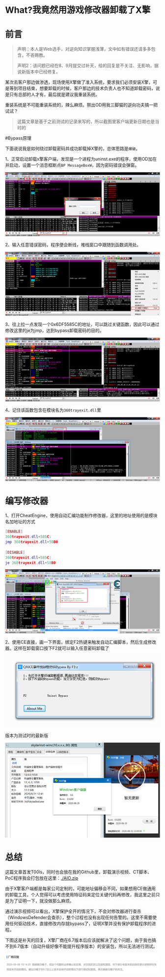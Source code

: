 # What?我竟然用游戏修改器卸载了X擎

# 前言

> 声明：本人是Web选手，对逆向知识掌握浅薄，文中如有错误还请多多包含，不吝赐教。
>
> 声明2：该问题已经在8、9月提交过补天，给的回复是不关注、无影响，据说新版本中已经修复。

某次去客户那边做渗透，现场使用X擎做了准入系统，要求我们必须安装X擎，可是等到项目结束，想要卸载的时候，客户那边的技术负责人也不知道卸载密码，说是只有总部的人才有，最后就是建议我重装系统。

重装系统是不可能重装系统的，辣么麻烦。祭出OD用我三脚猫的逆向功夫搞一把试试？

> 这篇文章是基于之前测试的记录来写的，所以截图里客户端更新日期也是当时的

#Bypass原理

下面说说我是如何绕过卸载密码并成功卸载掉X擎的，总体思路是`爆破`。

1、正常启动卸载x擎客户端，发现是一个进程为uninst.exe的程序，使用OD加在并启动，设置一个消息框断点`BP MessageBoxW`，因为密码错误会弹窗。

![](./img/1.png)

2、输入任意错误密码，程序便会断线，堆栈窗口中跟随到函数调用处。

![](./img/2.png)

3、往上拉一点发现一个0x6DF5585C的地址，可以跳过关键函数，因此可以通过修改这里的je为jmp，达到bypass卸载密码的目的。

![](./img/3.png)

4、记住该函数包含在模块名为`360trayexit.dll`里

![](./img/4.png)



# 编写修改器

1、打开CheatEngine，使用自动汇编功能制作修改器，这里的地址使用的是模块名加地址的方式

```lua
[ENABLE]
360trayexit.dll+585C:
jmp 360trayexit.dll+58B0

[DISABLE]
360trayexit.dll+585C:
je 360trayexit.dll+58B0
```

![](./img/5.png)

2、使用CE直接，画一下界面，绑定F2热键来触发自动汇编脚本，然后生成修改器。这样在卸载窗口按下F2就可以输入任意密码卸载了

![](./img/6.png)

版本为测试时的最新版

![](./img/version.png)

# 总结

这篇文章首发T00ls，同时也会放在我的Github里，卸载演示视频、CT脚本、PoC程序我会打包放在这里：[./AIO.zip](./AIO.zip)

由于X擎客户端都是每家公司定制的，可能地址偏移会不同，如果想用CE做通用的卸载工具，个人觉得可以考虑使用特征码来定位关键代码再修改，我这里之前只是为了证明一下，就没做那么麻烦。

通过演示视频可以看出，X擎保护全开的情况下，不会对修改器进行查杀（WindowsDefender会查杀），整个过程也没有出现任何告警的。这里不需要使用任何驱动技术，直接修改内存就bypass了，证明X擎并没有保护卸载程序的进程。

下图这是补天的回复，X擎厂商在6.7版本后应该就解决了这个问题，由于我也搞不到6.7版本（自动升级好像不能提升程序版本）的安装包，所以无法进行测试。

![](./img/bt.png)





